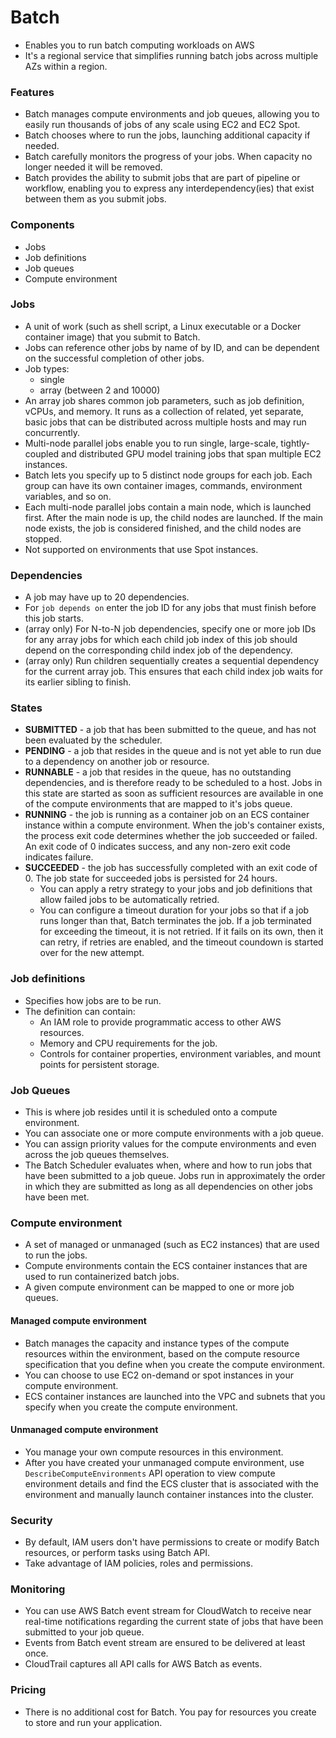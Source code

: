 # Batch

* Enables you to run batch computing workloads on AWS
* It's a regional service that simplifies running batch jobs across multiple AZs within a region.

### Features

* Batch manages compute environments and job queues, allowing you to easily run thousands of jobs of any scale using EC2 and EC2 Spot.
* Batch chooses where to run the jobs, launching additional capacity if needed.
* Batch carefully monitors the progress of your jobs. When capacity no longer needed it will be removed.
* Batch provides the ability to submit jobs that are part of pipeline or workflow, enabling you to express any interdependency\(ies\) that exist between them as you submit jobs.

### Components

* Jobs
* Job definitions
* Job queues
* Compute environment

### Jobs

* A unit of work \(such as shell script, a Linux executable or a Docker container image\) that you submit to Batch.
* Jobs can reference other jobs by name of by ID, and can be dependent on the successful  completion of other jobs.
* Job types:
  * single
  * array \(between 2 and 10000\)
* An array job shares common job parameters, such as job definition, vCPUs, and memory. It runs as a collection of related, yet separate, basic jobs that can be distributed across multiple hosts and may run concurrently.
* Multi-node parallel jobs enable you to run single, large-scale, tightly-coupled and distributed GPU model training jobs that span multiple EC2 instances.
* Batch lets you specify up to 5 distinct node groups for each job. Each group can have its own container images, commands, environment variables, and so on.
* Each multi-node parallel jobs contain a main node, which is launched first. After the main node is up, the child nodes are launched. If the main node exists, the job is considered finished, and the child nodes are stopped.
* Not supported on environments that use Spot instances.

### Dependencies

* A job may have up to 20 dependencies. 
* For `job depends on` enter the job ID for any jobs that must finish before this job starts.
* \(array only\) For N-to-N job dependencies, specify one or more job IDs for any array jobs for which each child job index of this job should depend on the corresponding child index job of the dependency.
* \(array only\) Run children sequentially creates a sequential dependency for the current array job. This ensures that each child index job waits for its earlier sibling to finish.

### States

* **SUBMITTED** - a job that has been submitted to the queue, and has not been evaluated by the scheduler.
* **PENDING** - a job that resides in the queue and is not yet able to run due to a dependency on another job or resource.
* **RUNNABLE** - a job that resides in the queue, has no outstanding dependencies, and is therefore ready to be scheduled to a host. Jobs in this state are started as soon as sufficient resources are available in one of the compute environments that are mapped to it's jobs queue.
* **RUNNING** - the job is running as a container job on an ECS container instance within a compute environment. When the job's container exists, the process exit code determines whether the job succeeded or failed. An exit code of 0 indicates success, and any non-zero exit code indicates failure.
* **SUCCEEDED** - the job has successfully completed with an exit code of 0. The job state for succeeded jobs is persisted for 24 hours.
  * You can apply a retry strategy to your jobs and job definitions that allow failed jobs to be automatically retried.
  * You can configure a timeout duration for your jobs so that if a job runs longer than that, Batch terminates the job. If a job terminated for exceeding the timeout, it is not retried. If it fails on its own, then it can retry, if retries are enabled, and the timeout coundown is started over for the new attempt.

### Job definitions

* Specifies how jobs are to be run.
* The definition can contain:
  * An IAM role to provide programmatic access to other AWS resources.
  * Memory and CPU requirements for the job.
  * Controls for container properties, environment variables, and mount points for persistent storage.

### Job Queues

* This is where job resides until it is scheduled onto a compute environment.
* You can associate one or more compute environments with a job queue.
* You can assign priority values for the compute environments and even across the job queues themselves.
* The Batch Scheduler evaluates when, where and how to run jobs that have been submitted to a job queue. Jobs run in approximately the order in which they are submitted as long as all dependencies on other jobs have been met.

### Compute environment

* A set of managed or unmanaged \(such as EC2 instances\) that are used to run the jobs.
* Compute environments contain the ECS container instances that are used to run containerized batch jobs.
* A given compute environment can be mapped to one or more job queues.

#### Managed compute environment

* Batch manages the capacity and instance types of the compute resources within the environment, based on the compute resource specification that you define when you create the compute environment.
* You can choose to use EC2 on-demand or spot instances in your compute environment.
* ECS container instances are launched into the VPC and subnets that you specify when you create the compute environment.

#### Unmanaged compute environment

* You manage your own compute resources in this environment.
* After you have created your unmanaged compute environment, use `DescribeComputeEnvironments` API operation to view compute environment details and find the ECS cluster that is associated with the environment and manually launch container instances into the cluster.

### Security

* By default, IAM users don't have permissions to create or modify Batch resources, or perform tasks using Batch API.
* Take advantage of IAM policies, roles and permissions.

### Monitoring

* You can use AWS Batch event stream for CloudWatch to receive near real-time notifications regarding the current state of jobs that have been submitted to your job queue.
* Events from Batch event stream are ensured to be delivered at least once.
* CloudTrail captures all API calls for AWS Batch as events.

### Pricing

* There is no additional cost for Batch. You pay for resources you create to store and run your application. 

